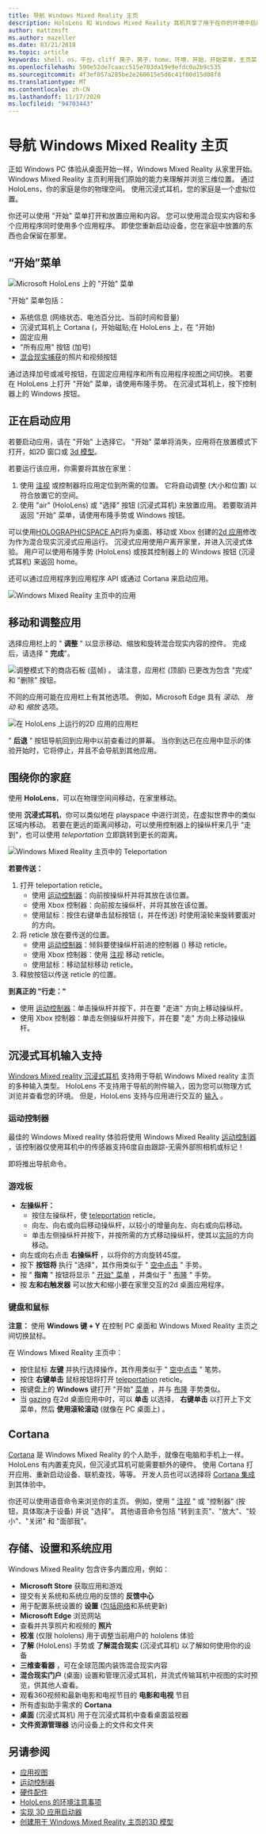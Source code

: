 ```yaml
---
title: 导航 Windows Mixed Reality 主页
description: HoloLens 和 Windows Mixed Reality 耳机共享了用于在你的环境中启动、放置和操作应用和3D 模型的范例， (物理或数字) 。 了解如何在这两种设备类型上浏览 Windows Mixed Reality 主页。
author: mattzmsft
ms.author: mazeller
ms.date: 03/21/2018
ms.topic: article
keywords: shell，os，平台，cliff 房子，房子，home，环境，开始，开始菜单，主页菜单，pin，应用，启动应用，放置应用，传送，移动，导航，混合现实耳机，虚拟现实耳机，什么是虚拟现实
ms.openlocfilehash: 590e52de7caacc515e703da19e9efdc0a2b9c535
ms.sourcegitcommit: 4f3ef057a285be2e260615e5d6c41f00d15d08f8
ms.translationtype: MT
ms.contentlocale: zh-CN
ms.lasthandoff: 11/17/2020
ms.locfileid: "94703443"
---
```

# <a name="navigating-the-windows-mixed-reality-home"></a>导航 Windows Mixed Reality 主页

正如 Windows PC 体验从桌面开始一样，Windows Mixed Reality 从家里开始。 Windows Mixed Reality 主页利用我们原始的能力来理解并浏览三维位置。 通过 HoloLens，你的家庭是你的物理空间。 使用沉浸式耳机，您的家庭是一个虚拟位置。

你还可以使用 "开始" 菜单打开和放置应用和内容。 您可以使用混合现实内容和多个应用程序同时使用多个应用程序。 即使您重新启动设备，您在家庭中放置的东西也会保留在那里。

## <a name="start-menu"></a>“开始”菜单

![Microsoft HoloLens 上的 "开始" 菜单](images/start-500px.png)

"开始" 菜单包括：
* 系统信息 (网络状态、电池百分比、当前时间和音量) 
* 沉浸式耳机上 Cortana (，开始磁贴;在 HoloLens 上，在 "开始) 
* 固定应用
* "所有应用" 按钮 (加号) 
* [混合现实捕获](../mixed-reality-capture.md)的照片和视频按钮

通过选择加号或减号按钮，在固定应用程序和所有应用程序视图之间切换。 若要在 HoloLens 上打开 "开始" 菜单，请使用布隆手势。 在沉浸式耳机上，按下控制器上的 Windows 按钮。

## <a name="launching-apps"></a>正在启动应用

若要启动应用，请在 "开始" 上选择它。 "开始" 菜单将消失，应用将在放置模式下打开，如2D 窗口或 [3d 模型](../distribute/implementing-3d-app-launchers.md)。

若要运行该应用，你需要将其放在家里：
1. 使用 [注视](../design/gaze-and-commit.md) 或控制器将应用定位到所需的位置。 它将自动调整 (大小和位置) 以符合放置它的空间。
2. 使用 "air" (HoloLens) 或 "选择" 按钮 (沉浸式耳机) 来放置应用。 若要取消并返回 "开始" 菜单，请使用布隆手势或 Windows 按钮。

可以使用[HOLOGRAPHICSPACE API](https://msdn.microsoft.com/library/windows/apps/windows.graphics.holographic.holographicspace.aspx)将为桌面、移动或 Xbox 创建的[2d 应用](../develop/porting-apps/building-2d-apps.md)修改为作为混合现实沉浸式应用运行。 沉浸式应用使用户离开家里，并进入沉浸式体验。 用户可以使用布隆手势 (HoloLens) 或按其控制器上的 Windows 按钮 (沉浸式耳机) 来返回 home。

还可以通过应用程序到应用程序 API 或通过 Cortana 来启动应用。

![Windows Mixed Reality 主页中的应用](images/mixed-reality-home-500px.png)

## <a name="moving-and-adjusting-apps"></a>移动和调整应用

选择应用栏上的 " **调整** " 以显示移动、缩放和旋转混合现实内容的控件。 完成后，请选择 " **完成**"。

![调整模式下的商店石板 (蓝帧) 。 请注意，应用栏 (顶部) 已更改为包含 "完成" 和 "删除" 按钮。](images/adjust-500px.png)

不同的应用可能在应用栏上有其他选项。 例如，Microsoft Edge 具有 *滚动*、 *拖动* 和 *缩放* 选项。 

![在 HoloLens 上运行的2D 应用的应用栏](images/holobar-500px.png)

" **后退** " 按钮导航回到应用中以前查看过的屏幕。 当你到达已在应用中显示的体验开始时，它将停止，并且不会导航到其他应用。

## <a name="getting-around-your-home"></a>围绕你的家庭

使用 **HoloLens**，可以在物理空间间移动，在家里移动。

使用 **沉浸式耳机**，你可以类似地在 playspace 中进行浏览，在虚拟世界中的类似区域内移动。 若要在更远的距离间移动，可以使用控制器上的操纵杆来几乎 "走到"，也可以使用 *teleportation* 立即跳转到更长的距离。

![Windows Mixed Reality 主页中的 Teleportation](images/teleportation-500px.png)

**若要传送：**
1. 打开 teleportation reticle。
   * 使用 [运动控制器](../design/motion-controllers.md)：向前按操纵杆并将其放在该位置。
   * 使用 Xbox 控制器：向前按左操纵杆，并将其放在该位置。
   * 使用鼠标：按住右键单击鼠标按钮 (，并在传送) 时使用滚轮来旋转要面对的方向。
2. 将 reticle 放在要传送的位置。
   * 使用 [运动控制器](../design/motion-controllers.md)：倾斜要使操纵杆前进的控制器 () 移动 reticle。
   * 使用 Xbox 控制器：使用 [注视](../design/gaze-and-commit.md) 移动 reticle。
   * 使用鼠标：移动鼠标移动 reticle。
3. 释放按钮以传送 reticle 的位置。

**到真正的 "行走："**
* 使用 [运动控制器](../design/motion-controllers.md)：单击操纵杆并按下，并在要 "走进" 方向上移动操纵杆。
* 使用 Xbox 控制器：单击左侧操纵杆并按下，并在要 "走" 方向上移动操纵杆。

## <a name="immersive-headset-input-support"></a>沉浸式耳机输入支持

[Windows Mixed reality 沉浸式耳机](immersive-headset-hardware-details.md) 支持用于导航 Windows Mixed reality 主页的多种输入类型。 HoloLens 不支持用于导航的附件输入，因为您可以物理方式浏览并查看您的环境。 但是，HoloLens 支持与应用进行交互的 [输入](hardware-accessories.md) 。

### <a name="motion-controllers"></a>运动控制器

最佳的 Windows Mixed reality 体验将使用 Windows Mixed Reality [运动控制器](../design/motion-controllers.md) ，该控制器仅使用耳机中的传感器支持6度自由跟踪-无需外部照相机或标记！

即将推出导航命令。

### <a name="gamepad"></a>游戏板
* **左操纵杆：**
  * 按住左操纵杆，使 [teleportation](navigating-the-windows-mixed-reality-home.md#getting-around-your-home) reticle。
  * 向左、向右或向后移动操纵杆，以较小的增量向左、向右或向后移动。
  * 单击左侧操纵杆并按下，并按所需的方式移动操纵杆，使其以[实际](navigating-the-windows-mixed-reality-home.md#getting-around-your-home)的方向移动。
* 向左或向右点击 **右操纵杆** ，以将你的方向旋转45度。
* 按下 **按钮将** 执行 "选择"，其作用类似于 " [空中点击](../design/gaze-and-commit.md#composite-gestures) " 手势。
* 按 " **指南** " 按钮将显示 " [开始" 菜单](navigating-the-windows-mixed-reality-home.md#start-menu) ，并类似于 " [布隆](../design/system-gesture.md#bloom) " 手势。
* 按 **左和右触发器** 可以放大和缩小要在家里交互的2d 桌面应用程序。

### <a name="keyboard-and-mouse"></a>键盘和鼠标

**注意：** 使用 **Windows 键 + Y** 在控制 PC 桌面和 Windows Mixed Reality 主页之间切换鼠标。

在 Windows Mixed Reality 主页中：
* 按住鼠标 **左键** 并执行选择操作，其作用类似于 " [空中点击](../design/gaze-and-commit.md#composite-gestures) " 笔势。
* 按住 **右键单击** 鼠标按钮将打开 [teleportation](navigating-the-windows-mixed-reality-home.md#getting-around-your-home) reticle。
* 按键盘上的 **Windows** 键打开 "开始" [菜单](navigating-the-windows-mixed-reality-home.md#start-menu) ，并与 [布隆](../design/system-gesture.md#bloom) 手势类似。
* 当 [gazing](../design/gaze-and-commit.md) 在2d 桌面应用中时，可以 **单击** 以选择， **右键单击** 以打开上下文菜单，然后 **使用滚轮滚动** (就像在 PC 桌面上) 。

## <a name="cortana"></a>Cortana

[Cortana](../design/voice-input.md#hey-cortana) 是 Windows Mixed Reality 的个人助手，就像在电脑和手机上一样。 HoloLens 有内置麦克风，但沉浸式耳机可能需要额外的硬件。 使用 Cortana 打开应用、重新启动设备、联机查找，等等。 开发人员也可以选择将 [Cortana 集成](https://dev.windows.com/cortana) 到其体验中。

你还可以使用语音命令来浏览你的主页。 例如，使用 " [注视](../design/gaze-and-commit.md) " 或 "控制器" (按钮，具体取决于设备) 并说 "选择"。 其他语音命令包括 "转到主页"、"放大"、"较小"、"关闭" 和 "面部我"。

## <a name="store-settings-and-system-apps"></a>存储、设置和系统应用

Windows Mixed Reality 包含许多内置应用，例如：
* **Microsoft Store** 获取应用和游戏
* 提交有关系统和系统应用的反馈的 **反馈中心**
* 用于配置系统设置的 **设置** ([包括网络](../connecting-to-wi-fi-on-hololens.md)和系统更新) 
* **Microsoft Edge** 浏览网站
* 查看并共享照片和视频的 **照片**
* **校准** (仅限 hololens) 用于调整当前用户的 hololens 体验
* **了解** (HoloLens) 手势或 **了解混合现实** (沉浸式耳机) 以了解如何使用你的设备
* **三维查看器** ，可在全球范围内装饰混合现实内容
* **混合现实门户** (桌面) 设置和管理沉浸式耳机，并流式传输耳机中视图的实时预览，供其他人查看。
* 观看360视频和最新电影和电视节目的 **电影和电视** 节目
* 所有虚拟助手需求的 **Cortana**
* **桌面** (沉浸式耳机) 用于在沉浸式耳机中查看桌面监视器
* **文件资源管理器** 访问设备上的文件和文件夹

## <a name="see-also"></a>另请参阅
* [应用视图](../design/app-views.md)
* [运动控制器](../design/motion-controllers.md)
* [硬件配件](hardware-accessories.md)
* [HoloLens 的环境注意事项](../environment-considerations-for-hololens.md)
* [实现 3D 应用启动器](../distribute/implementing-3d-app-launchers.md)
* [创建用于 Windows Mixed Reality 主页的3D 模型](../distribute/creating-3d-models-for-use-in-the-windows-mixed-reality-home.md)
